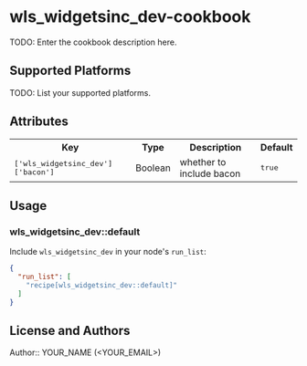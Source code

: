 # wls_widgetsinc_dev-cookbook

TODO: Enter the cookbook description here.

## Supported Platforms

TODO: List your supported platforms.

## Attributes

<table>
  <tr>
    <th>Key</th>
    <th>Type</th>
    <th>Description</th>
    <th>Default</th>
  </tr>
  <tr>
    <td><tt>['wls_widgetsinc_dev']['bacon']</tt></td>
    <td>Boolean</td>
    <td>whether to include bacon</td>
    <td><tt>true</tt></td>
  </tr>
</table>

## Usage

### wls_widgetsinc_dev::default

Include `wls_widgetsinc_dev` in your node's `run_list`:

```json
{
  "run_list": [
    "recipe[wls_widgetsinc_dev::default]"
  ]
}
```

## License and Authors

Author:: YOUR_NAME (<YOUR_EMAIL>)
